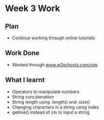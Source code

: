# Week 3 Work
## Plan
- Continue working through online tutorials
## Work Done
- Worked through www.w3schools.com/cpp
## What I learnt
- Operators to manipulate numbers
- String concatenation
- String length using .length() and .size()
- Changing characters in a string using index
- getline() instead of cin to input a string